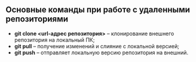 ## Основные команды при работе с удаленными репозиториями
* __git clone <url-адрес репозитория>__ – клонирование внешнего репозитория на локальный ПК;
* __git pull__ – получение изменений и слияние с локальной версией;
* __git push__ – отправляет локальную версию репозитория на внешний.